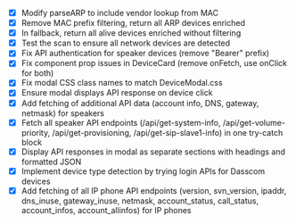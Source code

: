 - [x] Modify parseARP to include vendor lookup from MAC
- [x] Remove MAC prefix filtering, return all ARP devices enriched
- [x] In fallback, return all alive devices enriched without filtering
- [x] Test the scan to ensure all network devices are detected
- [x] Fix API authentication for speaker devices (remove "Bearer" prefix)
- [x] Fix component prop issues in DeviceCard (remove onFetch, use onClick for both)
- [x] Fix modal CSS class names to match DeviceModal.css
- [x] Ensure modal displays API response on device click
- [x] Add fetching of additional API data (account info, DNS, gateway, netmask) for speakers
- [x] Fetch all speaker API endpoints (/api/get-system-info, /api/get-volume-priority, /api/get-provisioning, /api/get-sip-slave1-info) in one try-catch block
- [x] Display API responses in modal as separate sections with headings and formatted JSON
- [x] Implement device type detection by trying login APIs for Dasscom devices
- [x] Add fetching of all IP phone API endpoints (version, svn_version, ipaddr, dns_inuse, gateway_inuse, netmask, account_status, call_status, account_infos, account_allinfos) for IP phones
